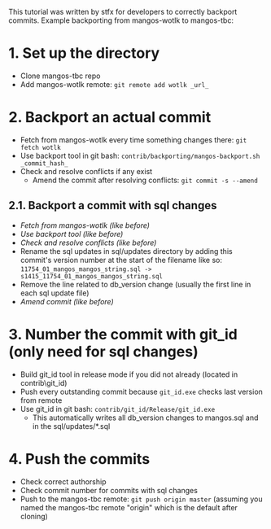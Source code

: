 This tutorial was written by stfx for developers to correctly backport commits. Example backporting from mangos-wotlk to mangos-tbc:

# 1. Set up the directory
  * Clone mangos-tbc repo
  * Add mangos-wotlk remote: `git remote add wotlk _url_`

# 2. Backport an actual commit
  * Fetch from mangos-wotlk every time something changes there: `git fetch wotlk`
  * Use backport tool in git bash: `contrib/backporting/mangos-backport.sh _commit_hash_`
  * Check and resolve conflicts if any exist
    * Amend the commit after resolving conflicts: `git commit -s --amend`

## 2.1. Backport a commit with sql changes
  * _Fetch from mangos-wotlk (like before)_
  * _Use backport tool (like before)_
  * _Check and resolve conflicts (like before)_
  * Rename the sql updates in sql/updates directory by adding this commit's version number at the start of the filename like so: `11754_01_mangos_mangos_string.sql -> s1415_11754_01_mangos_mangos_string.sql`
  * Remove the line related to db_version change (usually the first line in each sql update file)
  * _Amend commit (like before)_

# 3. Number the commit with git_id (only need for sql changes)
  * Build git_id tool in release mode if you did not already (located in contrib\git_id)
  * Push every outstanding commit because `git_id.exe` checks last version from remote
  * Use git_id in git bash: `contrib/git_id/Release/git_id.exe`
    * This automatically writes all db_version changes to mangos.sql and in the sql/updates/*.sql

# 4. Push the commits
  * Check correct authorship
  * Check commit number for commits with sql changes
  * Push to the mangos-tbc remote: `git push origin master` (assuming you named the mangos-tbc remote "origin" which is the default after cloning)